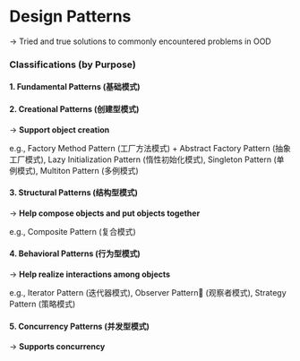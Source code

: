 # Design Patterns

-> Tried and true solutions to commonly encountered problems in OOD

### Classifications (by Purpose)

#### 1. Fundamental Patterns (基础模式)

#### 2. Creational Patterns (创建型模式)

-> **Support object creation**

e.g., Factory Method Pattern (工厂方法模式) + Abstract Factory Pattern (抽象工厂模式), Lazy Initialization Pattern (惰性初始化模式), Singleton Pattern (单例模式), Multiton Pattern (多例模式)

#### 3. Structural Patterns (结构型模式)

-> **Help compose objects and put objects together**

e.g., Composite Pattern (复合模式)

#### 4. Behavioral Patterns (行为型模式) 

-> **Help realize interactions among objects**

e.g., Iterator Pattern (迭代器模式), Observer Pattern (观察者模式), Strategy Pattern (策略模式)

#### 5. Concurrency Patterns (并发型模式)

-> **Supports concurrency**

